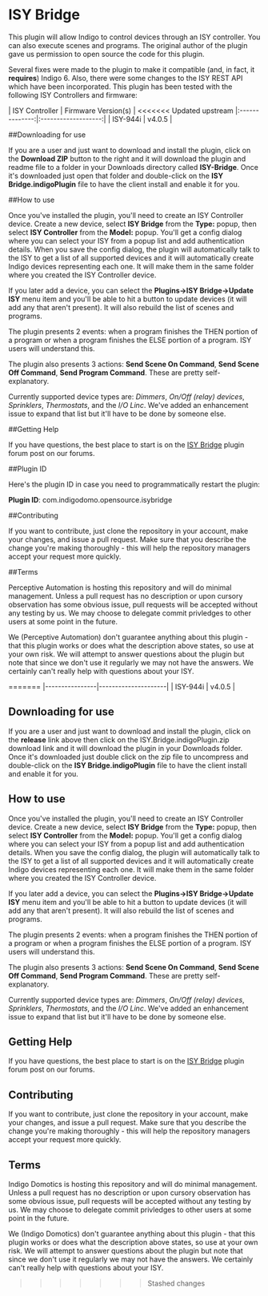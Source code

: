 ISY Bridge
==========

This plugin will allow Indigo to control devices through an ISY controller. You
can also execute scenes and programs. The original author of the plugin gave us
permission to open source the code for this plugin.

Several fixes were made to the plugin to make it compatible (and, in fact, it
**requires**) Indigo 6. Also, there were some changes to the ISY REST API which
have been incorporated. This plugin has been tested with the following ISY
Controllers and firmware:

| ISY Controller | Firmware Version(s) |
<<<<<<< Updated upstream
|:--------------:|:-------------------:|
| ISY-944i | v4.0.5 |

##Downloading for use

If you are a user and just want to download and install the plugin, click on the **Download ZIP** button to the right and it will download the plugin and readme file to a folder in your Downloads directory called **ISY-Bridge**. Once it's downloaded just open that folder and double-click on the **ISY Bridge.indigoPlugin** file to have the client install and enable it for you.

##How to use

Once you've installed the plugin, you'll need to create an ISY Controller device. Create a new device, select **ISY Bridge** from the **Type:** popup, then select **ISY Controller** from the **Model:** popup. You'll get a config dialog where you can select your ISY from a popup list and add authentication details. When you save the config dialog, the plugin will automatically talk to the ISY to get a list of all supported devices and it will automatically create Indigo devices representing each one. It will make them in the same folder where you created the ISY Controller device.

If you later add a device, you can select the **Plugins->ISY Bridge->Update ISY** menu item and you'll be able to hit a button to update devices (it will add any that aren't present). It will also rebuild the list of scenes and programs.

The plugin presents 2 events: when a program finishes the THEN portion of a program or when a program finishes the ELSE portion of a program. ISY users will understand this.

The plugin also presents 3 actions: **Send Scene On Command**, **Send Scene Off Command**, **Send Program Command**. These are pretty self-explanatory.

Currently supported device types are: *Dimmers*, *On/Off (relay) devices*, *Sprinklers*, *Thermostats*, and the *I/O Linc*. We've added an enhancement issue to expand that list but it'll have to be done by someone else.

##Getting Help

If you have questions, the best place to start is on the [ISY Bridge](http://www.perceptiveautomation.com/userforum/viewtopic.php?f=65&t=11475) plugin forum post on our forums.

##Plugin ID

Here's the plugin ID in case you need to programmatically restart the plugin:

**Plugin ID**: com.indigodomo.opensource.isybridge

##Contributing

If you want to contribute, just clone the repository in your account, make your changes, and issue a pull request. Make sure that you describe the change you're making thoroughly - this will help the repository managers accept your request more quickly.

##Terms

Perceptive Automation is hosting this repository and will do minimal management. Unless a pull request has no description or upon cursory observation has some obvious issue, pull requests will be accepted without any testing by us. We may choose to delegate commit privledges to other users at some point in the future.

We (Perceptive Automation) don't guarantee anything about this plugin - that this plugin works or does what the description above states, so use at your own risk. We will attempt to answer questions about the plugin but note that since we don't use it regularly we may not have the answers. We certainly can't really help with questions about your ISY.

=======
|----------------|---------------------|
| ISY-944i       | v4.0.5              |

Downloading for use
-------------------

If you are a user and just want to download and install the plugin, click on the
**release** link above then click on the ISY.Bridge.indigoPlugin.zip download
link and it will download the plugin in your Downloads folder. Once it's
downloaded just double click on the zip file to uncompress and double-click on
the **ISY Bridge.indigoPlugin** file to have the client install and enable it
for you.

How to use
----------

Once you've installed the plugin, you'll need to create an ISY Controller
device. Create a new device, select **ISY Bridge** from the **Type:** popup,
then select **ISY Controller** from the **Model:** popup. You'll get a config
dialog where you can select your ISY from a popup list and add authentication
details. When you save the config dialog, the plugin will automatically talk to
the ISY to get a list of all supported devices and it will automatically create
Indigo devices representing each one. It will make them in the same folder where
you created the ISY Controller device.

If you later add a device, you can select the **Plugins-\>ISY Bridge-\>Update
ISY** menu item and you'll be able to hit a button to update devices (it will
add any that aren't present). It will also rebuild the list of scenes and
programs.

The plugin presents 2 events: when a program finishes the THEN portion of a
program or when a program finishes the ELSE portion of a program. ISY users will
understand this.

The plugin also presents 3 actions: **Send Scene On Command**, **Send Scene Off
Command**, **Send Program Command**. These are pretty self-explanatory.

Currently supported device types are: *Dimmers*, *On/Off (relay) devices*,
*Sprinklers*, *Thermostats*, and the *I/O Linc*. We've added an enhancement
issue to expand that list but it'll have to be done by someone else.

Getting Help
------------

If you have questions, the best place to start is on the [ISY
Bridge](http://www.perceptiveautomation.com/userforum/viewtopic.php?f=65&t=11475)
plugin forum post on our forums.

Contributing
------------

If you want to contribute, just clone the repository in your account, make your
changes, and issue a pull request. Make sure that you describe the change you're
making thoroughly - this will help the repository managers accept your request
more quickly.

Terms
-----

Indigo Domotics is hosting this repository and will do minimal management.
Unless a pull request has no description or upon cursory observation has some
obvious issue, pull requests will be accepted without any testing by us. We may
choose to delegate commit privledges to other users at some point in the future.

We (Indigo Domotics) don't guarantee anything about this plugin - that this
plugin works or does what the description above states, so use at your own risk.
We will attempt to answer questions about the plugin but note that since we
don't use it regularly we may not have the answers. We certainly can't really
help with questions about your ISY.
>>>>>>> Stashed changes
